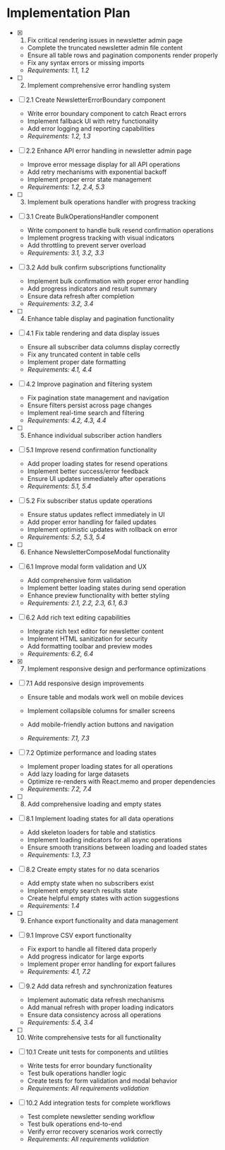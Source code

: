 # Implementation Plan

- [x] 1. Fix critical rendering issues in newsletter admin page



  - Complete the truncated newsletter admin file content
  - Ensure all table rows and pagination components render properly
  - Fix any syntax errors or missing imports
  - _Requirements: 1.1, 1.2_

- [ ] 2. Implement comprehensive error handling system
- [ ] 2.1 Create NewsletterErrorBoundary component
  - Write error boundary component to catch React errors
  - Implement fallback UI with retry functionality
  - Add error logging and reporting capabilities
  - _Requirements: 1.2, 1.3_

- [ ] 2.2 Enhance API error handling in newsletter admin page
  - Improve error message display for all API operations
  - Add retry mechanisms with exponential backoff
  - Implement proper error state management
  - _Requirements: 1.2, 2.4, 5.3_

- [ ] 3. Implement bulk operations handler with progress tracking
- [ ] 3.1 Create BulkOperationsHandler component
  - Write component to handle bulk resend confirmation operations
  - Implement progress tracking with visual indicators
  - Add throttling to prevent server overload
  - _Requirements: 3.1, 3.2, 3.3_

- [ ] 3.2 Add bulk confirm subscriptions functionality
  - Implement bulk confirmation with proper error handling
  - Add progress indicators and result summary
  - Ensure data refresh after completion
  - _Requirements: 3.2, 3.4_

- [ ] 4. Enhance table display and pagination functionality
- [ ] 4.1 Fix table rendering and data display issues
  - Ensure all subscriber data columns display correctly
  - Fix any truncated content in table cells
  - Implement proper date formatting
  - _Requirements: 4.1, 4.4_

- [ ] 4.2 Improve pagination and filtering system
  - Fix pagination state management and navigation
  - Ensure filters persist across page changes
  - Implement real-time search and filtering
  - _Requirements: 4.2, 4.3, 4.4_

- [ ] 5. Enhance individual subscriber action handlers
- [ ] 5.1 Improve resend confirmation functionality
  - Add proper loading states for resend operations
  - Implement better success/error feedback
  - Ensure UI updates immediately after operations
  - _Requirements: 5.1, 5.4_

- [ ] 5.2 Fix subscriber status update operations
  - Ensure status updates reflect immediately in UI
  - Add proper error handling for failed updates
  - Implement optimistic updates with rollback on error
  - _Requirements: 5.2, 5.3, 5.4_

- [ ] 6. Enhance NewsletterComposeModal functionality
- [ ] 6.1 Improve modal form validation and UX
  - Add comprehensive form validation
  - Implement better loading states during send operation
  - Enhance preview functionality with better styling
  - _Requirements: 2.1, 2.2, 2.3, 6.1, 6.3_

- [ ] 6.2 Add rich text editing capabilities
  - Integrate rich text editor for newsletter content
  - Implement HTML sanitization for security
  - Add formatting toolbar and preview modes
  - _Requirements: 6.2, 6.4_

- [x] 7. Implement responsive design and performance optimizations




- [ ] 7.1 Add responsive design improvements
  - Ensure table and modals work well on mobile devices
  - Implement collapsible columns for smaller screens
  - Add mobile-friendly action buttons and navigation

  - _Requirements: 7.1, 7.3_


- [ ] 7.2 Optimize performance and loading states
  - Implement proper loading states for all operations
  - Add lazy loading for large datasets
  - Optimize re-renders with React.memo and proper dependencies
  - _Requirements: 7.2, 7.4_

- [ ] 8. Add comprehensive loading and empty states
- [ ] 8.1 Implement loading states for all data operations
  - Add skeleton loaders for table and statistics
  - Implement loading indicators for all async operations
  - Ensure smooth transitions between loading and loaded states
  - _Requirements: 1.3, 7.3_

- [ ] 8.2 Create empty states for no data scenarios
  - Add empty state when no subscribers exist
  - Implement empty search results state
  - Create helpful empty states with action suggestions
  - _Requirements: 1.4_

- [ ] 9. Enhance export functionality and data management
- [ ] 9.1 Improve CSV export functionality
  - Fix export to handle all filtered data properly
  - Add progress indicator for large exports
  - Implement proper error handling for export failures
  - _Requirements: 4.1, 7.2_

- [ ] 9.2 Add data refresh and synchronization features
  - Implement automatic data refresh mechanisms
  - Add manual refresh with proper loading indicators
  - Ensure data consistency across all operations
  - _Requirements: 5.4, 3.4_

- [ ] 10. Write comprehensive tests for all functionality
- [ ] 10.1 Create unit tests for components and utilities
  - Write tests for error boundary functionality
  - Test bulk operations handler logic
  - Create tests for form validation and modal behavior
  - _Requirements: All requirements validation_

- [ ] 10.2 Add integration tests for complete workflows
  - Test complete newsletter sending workflow
  - Test bulk operations end-to-end
  - Verify error recovery scenarios work correctly
  - _Requirements: All requirements validation_